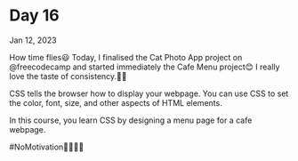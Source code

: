 # Day 16

Jan 12, 2023

How time flies😃
Today, I finalised the Cat Photo App project on @freecodecamp and started immediately the Cafe Menu project😊
I really love the taste of consistency.🤗🤗

CSS tells the browser how to display your webpage. You can use CSS to set the color, font, size, and other aspects of HTML elements.

In this course, you learn CSS by designing a menu page for a cafe webpage.


#NoMotivation🙅‍♂️🙅‍♂️
